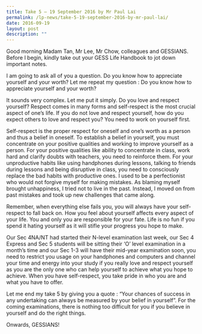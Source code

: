 ```yaml
---
title: Take 5 – 19 September 2016 by Mr Paul Lai
permalink: /lp-news/take-5-19-september-2016-by-mr-paul-lai/
date: 2016-09-19
layout: post
description: ""
---
```

Good morning Madam Tan, Mr Lee, Mr Chow, colleagues and GESSIANS. Before I begin, kindly take out your GESS Life Handbook to jot down important notes.

I am going to ask all of you a question. Do you know how to appreciate yourself and your worth? Let me repeat my question : Do you know how to appreciate yourself and your worth?

It sounds very complex. Let me put it simply. Do you love and respect yourself? Respect comes in many forms and self-respect is the most crucial aspect of one’s life. If you do not love and respect yourself, how do you expect others to love and respect you? You need to work on yourself first.

Self-respect is the proper respect for oneself and one’s worth as a person and thus a belief in oneself. To establish a belief in yourself, you must concentrate on your positive qualities and working to improve yourself as a person. For your positive qualities like ability to concentrate in class, work hard and clarify doubts with teachers, you need to reinforce them. For your unproductive habits like using handphones during lessons, talking to friends during lessons and being disruptive in class, you need to consciously replace the bad habits with productive ones. I used to be a perfectionist who would not forgive myself for making mistakes. As blaming myself brought unhappiness, I tried not to live in the past. Instead, I moved on from past mistakes and took up new challenges that came along.

Remember, when everything else fails you, you will always have your self-respect to fall back on. How you feel about yourself affects every aspect of your life. You and only you are responsible for your fate. Life is no fun if you spend it hating yourself as it will stifle your progress you hope to make.

Our Sec 4NA/NT had started their N-level examination last week, our Sec 4 Express and Sec 5 students will be sitting their ‘O’ level examination in a month’s time and our Sec 1-3 will have their mid-year examination soon, you need to restrict you usage on your handphones and computers and channel your time and energy into your study if you really love and respect yourself as you are the only one who can help yourself to achieve what you hope to achieve. When you have self-respect, you take pride in who you are and what you have to offer.

Let me end my take 5 by giving you a quote : “Your chances of success in any undertaking can always be measured by your belief in yourself”. For the coming examinations, there is nothing too difficult for you if you believe in yourself and do the right things. 

Onwards, GESSIANS!